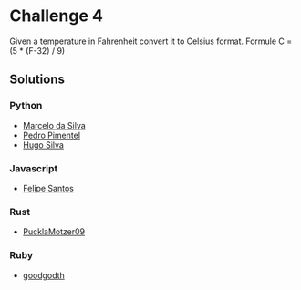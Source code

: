 # Challenge 4 

Given a temperature in Fahrenheit convert it to Celsius format.
Formule 
C = (5 * (F-32) / 9)

## Solutions
### Python 
* [Marcelo da Silva](https://github.com/marcelodasilva/challenges-hacktoberfest/blob/master/challenges/4/Python/marcelodasilva.py)
* [Pedro Pimentel](https://github.com/pedro5/challenges-hacktoberfest/blob/master/challenges/4/Python/pedro5.py)
* [Hugo Silva](https://github.com/pedro5/challenges-hacktoberfest/blob/master/challenges/4/Python/hugoadriao.py)
### Javascript
* [Felipe Santos](https://github.com/felipedmsantos95/challenges-hacktoberfest/blob/resolving-challenges/challenges/4/Javascript/felipedmsantos95.js)
### Rust
* [PucklaMotzer09](https://github.com/PucklaMotzer09/challenges-hacktoberfest/blob/master/challenges/4/Rust/pucklamotzer09/src/main.rs)
### Ruby
* [goodgodth](https://github.com/goodgodth/challenges-hacktoberfest/blob/master/challenges/4/Ruby/goodgodth.rb)

